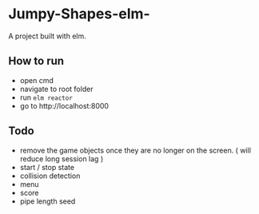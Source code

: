 # Jumpy-Shapes-elm-
A project built with elm.

## How to run
* open cmd
* navigate to root folder
* run `elm reactor`
* go to http://localhost:8000

## Todo
* remove the game objects once they are no longer on the screen. ( will reduce long session lag )
* start / stop state
* collision detection
* menu
* score
* pipe length seed